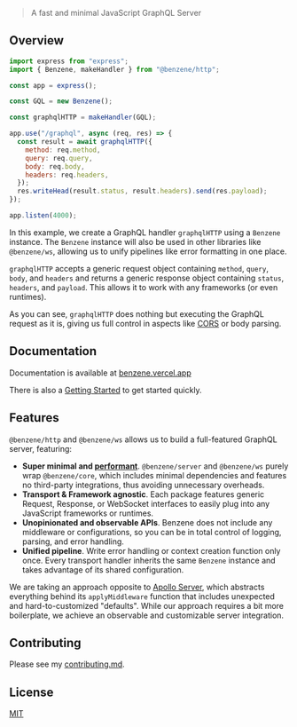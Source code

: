 > A fast and minimal JavaScript GraphQL Server

## Overview

```js
import express from "express";
import { Benzene, makeHandler } from "@benzene/http";

const app = express();

const GQL = new Benzene();

const graphqlHTTP = makeHandler(GQL);

app.use("/graphql", async (req, res) => {
  const result = await graphqlHTTP({
    method: req.method,
    query: req.query,
    body: req.body,
    headers: req.headers,
  });
  res.writeHead(result.status, result.headers).send(res.payload);
});

app.listen(4000);
```

In this example, we create a GraphQL handler `graphqlHTTP` using a `Benzene` instance. The `Benzene` instance will also be used in other libraries like `@benzene/ws`, allowing us to unify pipelines like error formatting in one place.

`graphqlHTTP` accepts a generic request object containing `method`, `query`, `body`, and `headers` and returns a generic response object containing `status`, `headers`, and `payload`. This allows it to work with any frameworks (or even runtimes).

As you can see, `graphqlHTTP` does nothing but executing the GraphQL request as it is, giving us full control in aspects like [CORS](https://developer.mozilla.org/en-US/docs/Web/HTTP/CORS) or body parsing.

## Documentation

Documentation is available at [benzene.vercel.app](https://benzene.vercel.app)

There is also a [Getting Started](https://benzene.vercel.app/getting-started) to get started quickly.

## Features

`@benzene/http` and `@benzene/ws` allows us to build a full-featured GraphQL server, featuring:

- **Super minimal and [performant](/benchmarks)**. `@benzene/server` and `@benzene/ws` purely wrap `@benzene/core`, which includes minimal dependencies and features no third-party integrations, thus avoiding unnecessary overheads.
- **Transport & Framework agnostic**. Each package features generic Request, Response, or WebSocket interfaces to easily plug into any JavaScript frameworks or runtimes.
- **Unopinionated and observable APIs**. Benzene does not include any middleware or configurations, so you can be in total control of logging, parsing, and error handling.
- **Unified pipeline**. Write error handling or context creation function only once. Every transport handler inherits the same `Benzene` instance and takes advantage of its shared configuration.

We are taking an approach opposite to [Apollo Server](https://github.com/apollographql/apollo-server), which abstracts everything behind its `applyMiddleware` function that includes unexpected and hard-to-customized "defaults".
While our approach requires a bit more boilerplate, we achieve an observable and customizable server integration.

## Contributing

Please see my [contributing.md](CONTRIBUTING.md).

## License

[MIT](LICENSE)